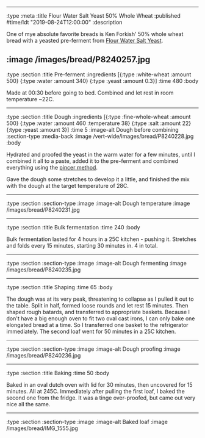 --------------------------------------------------------------------------------
:type :meta
:title Flour Water Salt Yeast 50% Whole Wheat
:published #time/ldt "2019-08-24T12:00:00"
:description

One of mye absolute favorite breads is Ken Forkish' 50% whole wheat bread with a
yeasted pre-ferment from
[Flour Water Salt Yeast](https://kensartisan.com/flour-water-salt-yeast/).

:image /images/bread/P8240257.jpg
--------------------------------------------------------------------------------
:type :section
:title Pre-ferment
:ingredients
[{:type :white-wheat :amount 500}
 {:type :water :amount 340}
 {:type :yeast :amount 0.3}]
:time 480
:body

Made at 00:30 before going to bed. Combined and let rest in room temperature
~22C.

--------------------------------------------------------------------------------
:type :section
:title Dough
:ingredients
[{:type :fine-whole-wheat :amount 500}
 {:type :water :amount 460 :temperature 38}
 {:type :salt :amount 22}
 {:type :yeast :amount 3}]
:time 5
:image-alt Dough before combining
:section-type :media-back
:image /vert-wide/images/bread/P8240228.jpg
:body

Hydrated and proofed the yeast in the warm water for a few minutes, until I
combined it all to a paste, added it to the pre-ferment and combined everything
using the [pincer method](https://www.youtube.com/watch?v=HoY7CPw0E1s).

Gave the dough some stretches to develop it a little, and finished the mix with
the dough at the target temperature of 28C.

--------------------------------------------------------------------------------
:type :section
:section-type :image
:image-alt Dough temperature
:image /images/bread/P8240231.jpg

--------------------------------------------------------------------------------
:type :section
:title Bulk fermentation
:time 240
:body

Bulk fermentation lasted for 4 hours in a 25C kitchen - pushing it. Stretches
and folds every 15 minutes, starting 30 minutes in. 4 in total.

--------------------------------------------------------------------------------
:type :section
:section-type :image
:image-alt Dough fermenting
:image /images/bread/P8240235.jpg

--------------------------------------------------------------------------------
:type :section
:title Shaping
:time 65
:body

The dough was at its very peak, threatening to collapse as I pulled it out to
the table. Split in half, formed loose rounds and let rest 15 minutes. Then
shaped rough batards, and transferred to appropriate baskets. Because I don't
have a big enough oven to fit two oval cast irons, I can only bake one elongated
bread at a time. So I transferred one basket to the refrigerator immediately.
The second loaf went for 50 minutes in a 25C kitchen.

--------------------------------------------------------------------------------
:type :section
:section-type :image
:image-alt Dough proofing
:image /images/bread/P8240236.jpg

--------------------------------------------------------------------------------
:type :section
:title Baking
:time 50
:body

Baked in an oval dutch oven with lid for 30 minutes, then uncovered for 15
minutes. All at 245C. Immediately after pulling the first loaf, I baked the
second one from the fridge. It was a tinge over-proofed, but came out very nice
all the same.

--------------------------------------------------------------------------------
:type :section
:section-type :image
:image-alt Baked loaf
:image /images/bread/IMG_1555.jpg
